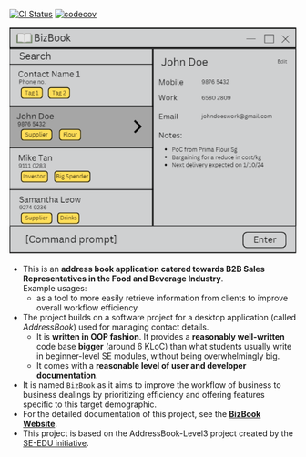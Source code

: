 [![CI Status](https://github.com/AY2425S1-CS2103-F10-3/tp/workflows/Java%20CI/badge.svg)](https://github.com/AY2425S1-CS2103-F10-3/tp/actions) [![codecov](https://codecov.io/gh/AY2425S1-CS2103-F10-3/tp/graph/badge.svg?token=XDT6OIN0I7)](https://codecov.io/gh/AY2425S1-CS2103-F10-3/tp)

![Ui](docs/images/Ui.png)

* This is an **address book application catered towards B2B Sales Representatives in the Food and Beverage Industry**.<br>
  Example usages:
  * as a tool to more easily retrieve information from clients to improve overall workflow efficiency
* The project builds on a software project for a desktop application (called _AddressBook_) used for managing contact details.
  * It is **written in OOP fashion**. It provides a **reasonably well-written** code base **bigger** (around 6 KLoC) than what students usually write in beginner-level SE modules, without being overwhelmingly big.
  * It comes with a **reasonable level of user and developer documentation**.
* It is named `BizBook` as it aims to improve the workflow of business to business dealings by prioritizing efficiency and offering features specific to this target demographic.
* For the detailed documentation of this project, see the **[BizBook Website](https://ay2425s1-cs2103-f10-3.github.io/tp/)**.
* This project is based on the AddressBook-Level3 project created by the [SE-EDU initiative](https://se-education.org).
